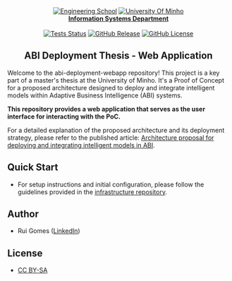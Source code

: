 <div align="center">
    <a href="https://www.eng.uminho.pt" target="_blank"><img src="https://i.imgur.com/mOynow9.png" alt="Engineering School"/></a>
    <a href="https://www.uminho.pt" target="_blank"><img src="https://i.imgur.com/1gtSAGM.png" alt="University Of Minho"/></a>
    <br/>
    <a href="http://www.dsi.uminho.pt" target="_blank">
        <strong>Information Systems Department</strong>
    </a>
    <br/>
    <br/>
    <a href="https://github.com/ABI-Deployment-Thesis/abi-deployment-webapp/actions"><img alt="Tests Status" src="https://github.com/ABI-Deployment-Thesis/abi-deployment-webapp/actions/workflows/tests.yaml/badge.svg"></a>
    <a href="https://github.com/ABI-Deployment-Thesis/abi-deployment-webapp/releases"><img alt="GitHub Release" src="https://img.shields.io/github/v/release/ABI-Deployment-Thesis/abi-deployment-webapp"></a>
    <a href="https://github.com/ABI-Deployment-Thesis/abi-deployment-webapp/blob/main/LICENSE"><img alt="GitHub License" src="https://img.shields.io/github/license/ABI-Deployment-Thesis/abi-deployment-webapp"></a>
</div>

<h2 align="center">ABI Deployment Thesis - Web Application</h2>

Welcome to the abi-deployment-webapp repository! This project is a key part of a master's thesis at the University of Minho. It's a Proof of Concept for a proposed architecture designed to deploy and integrate intelligent models within Adaptive Business Intelligence (ABI) systems.

**This repository provides a web application that serves as the user interface for interacting with the PoC.**

For a detailed explanation of the proposed architecture and its deployment strategy, please refer to the published article: [Architecture proposal for deploying and integrating intelligent models in ABI](https://www.sciencedirect.com/science/article/pii/S1877050923022445).

## Quick Start

- For setup instructions and initial configuration, please follow the guidelines provided in the [infrastructure repository](https://github.com/ABI-Deployment-Thesis/component-core?tab=readme-ov-file#quick-start).

## Author

- Rui Gomes ([LinkedIn](https://www.linkedin.com/in/ruigomes99))

## License

- [CC BY-SA](https://choosealicense.com/licenses/mit/)